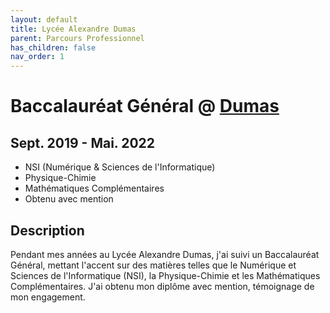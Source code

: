 ```yaml
---
layout: default
title: Lycée Alexandre Dumas
parent: Parcours Professionnel
has_children: false
nav_order: 1
---
```

# Baccalauréat Général @ [Dumas](https://lyc-dumas-st-cloud.ac-versailles.fr/)
## Sept. 2019 - Mai. 2022
- NSI (Numérique & Sciences de l'Informatique) 
- Physique-Chimie
- Mathématiques Complémentaires
- Obtenu avec mention
## Description
Pendant mes années au Lycée Alexandre Dumas, j'ai suivi un Baccalauréat Général, mettant l'accent sur des matières telles que le Numérique et Sciences de l'Informatique (NSI), la Physique-Chimie et les Mathématiques Complémentaires.
J'ai obtenu mon diplôme avec mention, témoignage de mon engagement.
